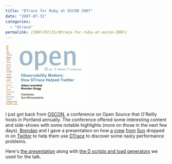 ```yaml
---
title: "DTrace for Ruby at OSCON 2007"
date: "2007-07-31"
categories:
  - "dtrace"
permalink: /2007/07/31/dtrace-for-ruby-at-oscon-2007/
---
```


[![](images/dtrace_ruby_oscon_2007.gif)](http://dtrace.org/resources/ahl/dtrace_ruby_oscon_2007.pdf)

I just got back from [OSCON](http://conferences.oreillynet.com/os2007/), a conference on Open Source that O'Reilly hosts in Portland annually. The conference offered some interesting content and side-shows with some notable highlights (more on those in the next few days). [Brendan](http://blogs.sun.com/brendan) and I gave a presentation on how [a](http://blogs.sun.com/bmc) [crew](http://blogs.sun.com/mws) [from](http://blogs.sun.com/eschrock) [Sun](http://blogs.sun.com/wesolows) dropped in on [Twitter](http://twitter.com/) to help them use [DTrace](http://www.opensolaris.org/os/community/dtrace/) to discover some nasty performance problems.

Here's [the presentation](http://dtrace.org/resources/ahl/dtrace_ruby_oscon_2007.pdf) along with [the D scripts and load generators](http://dtrace.org/resources/ahl/dtrace_ruby_oscon_2007.tar) we used for the talk.
